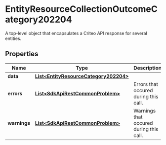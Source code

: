 

# EntityResourceCollectionOutcomeCategory202204

A top-level object that encapsulates a Criteo API response for several entities.

## Properties

| Name | Type | Description | Notes |
|------------ | ------------- | ------------- | -------------|
|**data** | [**List&lt;EntityResourceCategory202204&gt;**](EntityResourceCategory202204.md) |  |  [optional] |
|**errors** | [**List&lt;SdkApiRestCommonProblem&gt;**](SdkApiRestCommonProblem.md) | Errors that occured during this call. |  [optional] [readonly] |
|**warnings** | [**List&lt;SdkApiRestCommonProblem&gt;**](SdkApiRestCommonProblem.md) | Warnings that occured during this call. |  [optional] [readonly] |



